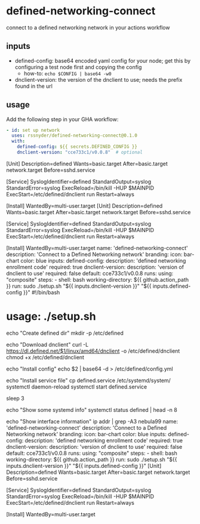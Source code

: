 # defined-networking-connect

connect to a defined networking network in your actions workflow

## inputs

- defined-config: base64 encoded yaml config for your node; get this by configuring a test node first and copying the config
  - how-to: `echo $CONFIG | base64 -w0`
- dnclient-version: the version of the dnclient to use; needs the prefix found in the url

## usage

Add the following step in your GHA workflow:

```yaml
- id: set up network
  uses: rssnyder/defined-networking-connect@0.1.0
  with:
    defined-config: ${{ secrets.DEFINED_CONFIG }}
    dnclient-version: "cce733c1/v0.0.8"  # optional
```
[Unit]
Description=defined
Wants=basic.target
After=basic.target network.target
Before=sshd.service

[Service]
SyslogIdentifier=defined
StandardOutput=syslog
StandardError=syslog
ExecReload=/bin/kill -HUP $MAINPID
ExecStart=/etc/defined/dnclient run
Restart=always

[Install]
WantedBy=multi-user.target
[Unit]
Description=defined
Wants=basic.target
After=basic.target network.target
Before=sshd.service

[Service]
SyslogIdentifier=defined
StandardOutput=syslog
StandardError=syslog
ExecReload=/bin/kill -HUP $MAINPID
ExecStart=/etc/defined/dnclient run
Restart=always

[Install]
WantedBy=multi-user.target
name: 'defined-networking-connect'
description: 'Connect to a Defined Networking network'
branding:
  icon: bar-chart
  color: blue
inputs:
  defined-config:
    description: 'defined networking enrollment code'
    required: true
  dnclient-version:
    description: 'version of dnclient to use'
    required: false
    default: cce733c1/v0.0.8
runs:
  using: "composite"
  steps: 
    - shell: bash
      working-directory: ${{ github.action_path }}
      run: sudo ./setup.sh "${{ inputs.dnclient-version }}" "${{ inputs.defined-config }}"
#!/bin/bash

# usage: ./setup.sh <version> <base64 config>

echo "Create defined dir"
mkdir -p /etc/defined

echo "Download dnclient"
curl -L https://dl.defined.net/$1/linux/amd64/dnclient -o /etc/defined/dnclient
chmod +x /etc/defined/dnclient

echo "Install config"
echo $2 | base64 -d > /etc/defined/config.yml

echo "Install service file"
cp defined.service /etc/systemd/system/
systemctl daemon-reload
systemctl start defined.service

sleep 3

echo "Show some systemd info"
systemctl status defined | head -n 8

echo "Show interface information"
ip addr | grep -A3 nebula99
name: 'defined-networking-connect'
description: 'Connect to a Defined Networking network'
branding:
  icon: bar-chart
  color: blue
inputs:
  defined-config:
    description: 'defined networking enrollment code'
    required: true
  dnclient-version:
    description: 'version of dnclient to use'
    required: false
    default: cce733c1/v0.0.8
runs:
  using: "composite"
  steps: 
    - shell: bash
      working-directory: ${{ github.action_path }}
      run: sudo ./setup.sh "${{ inputs.dnclient-version }}" "${{ inputs.defined-config }}"
[Unit]
Description=defined
Wants=basic.target
After=basic.target network.target
Before=sshd.service

[Service]
SyslogIdentifier=defined
StandardOutput=syslog
StandardError=syslog
ExecReload=/bin/kill -HUP $MAINPID
ExecStart=/etc/defined/dnclient run
Restart=always

[Install]
WantedBy=multi-user.target
